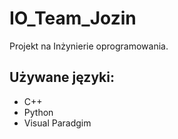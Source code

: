 # IO_Team_Jozin
Projekt na Inżynierie oprogramowania.
## Używane języki:
* C++
* Python
* Visual Paradgim
